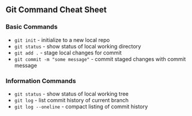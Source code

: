 ## Git Command Cheat Sheet

### Basic Commands

* `git init` - initialize to a new local repo
* `git status` - show status of local working directory
* `git add .` - stage local changes for commit
* `git commit -m "some message"` - commit staged changes with commit message



### Information Commands

* `git status` - show status of local working tree
* `git log` - list commit history of current branch
* `git log --oneline` - compact listing of commit history
